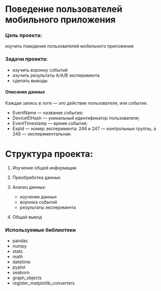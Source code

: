 # Поведение пользователей мобильного приложения

### Цель проекта:
изучить поведение пользователей мобильного приложения

### Задачи проекта:

- изучить воронку событий
- изучить результаты А/А/В эксперимента
- сделать выводы


#### Описание данных
Каждая запись в логе — это действие пользователя, или событие.
- EventName — название события;
- DeviceIDHash — уникальный идентификатор пользователя;
- EventTimestamp — время события;
- ExpId — номер эксперимента: 246 и 247 — контрольные группы, а 248 — экспериментальная.

# Структура проекта:

1. Изучение общей информации
2. Преобработка данных 
3. Анализ данных:

   - изучение данных
   - воронка событий   
   - результаты эксперимента
4. Общий вывод 

### Используемые библиотеки

- pandas
- numpy
- stats
- math
- datetime
- pyplot
- seaborn
- graph_objects
- register_matplotlib_converters



